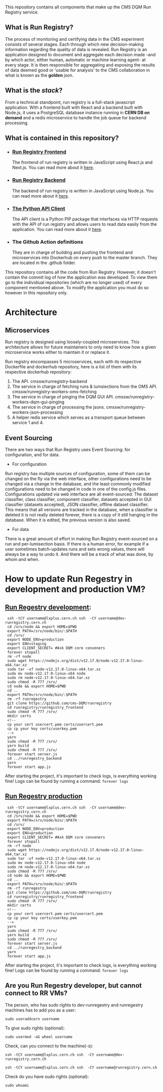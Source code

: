 This repository contains all components that make up the CMS DQM Run Registry service.

## What is Run Registry?

The process of monitoring and certifying data in the CMS experiment consists of several stages. Each through which new decision-making information regarding the quality of data is revealed. Run Registry is an application designed to document and aggregate each decision made -and by which actor, either human, automatic or machine learning agent- at every stage. It is then responsible for aggregating and exposing the results of data deemed good or ‘usable for analysis’ to the CMS collaboration in what is known as the **golden** json.

## What is the _stack_?

From a technical standpoint, run registry is a full-stack javascript application. With a frontend built with React and a backend built with Node.js, it uses a PostgreSQL database instance running in **CERN DB on demand** and a redis microservice to handle the job queue for backend processing.

## What is contained in this repository?

- ### [Run Registry Frontend](https://github.com/cms-DQM/runregistry/blob/master/runregistry_frontend/readme.md)

  The frontend of run registry is written in JavaScript using React.js and Next.js. You can read more about it [here](https://github.com/cms-DQM/runregistry/blob/master/runregistry_frontend/readme.md).

- ### [Run Registry Backend](https://github.com/cms-DQM/runregistry/blob/master/runregistry_backend/readme.md)

  The backend of run registry is written in JavaScript using Node.js. You can read more about it [here](https://github.com/cms-DQM/runregistry/blob/master/runregistry_backend/readme.md).

- ### [The Python API Client](https://github.com/cms-DQM/runregistry/tree/master/runregistry_api_client)

  The API client is a Python PIP package that interfaces via HTTP requests with the API of run registry and allows users to read data easily from the application. You can read more about it [here](https://github.com/cms-DQM/runregistry/tree/master/runregistry_api_client).

- ### The Github Action definitions
  They are in charge of building and pushing the frontend and microservices into Dockerhub on every push to the master branch. They are located in the .github folder.

This repository contains all the code from Run Registry. However, it doesn't contain the commit log of how the application was developed. To view them go to the individiual repositories (which are no longer used) of every component mentioned above. To modify the application you must do so however in this repository only.

# Architecture

## Microservices

Run registry is designed using loosely-coupled microservices. This architecture allows for future maintainers to only need to know how a given microservice works either to maintain it or replace it.

Run registry encompasses 5 microservices, each with its respective Dockerfile and dockerhub repository, here is a list of them with its respective dockerhub repository:

1. The API. cmssw/runregistry-backend
2. The service in charge of fetching runs & lumsiections from the OMS API. cmssw/runregistry-workers-oms-fetching
3. The service in charge of pinging the DQM GUI API. cmssw/runregistry-workers-dqm-gui-pinging
4. The service in charge of processing the jsons. cmssw/runregistry-workers-json-processing
5. A helper redis service which serves as a transport queue between service 1 and 4.

<!-- The following will expand on every service.

1. The API.

Run Registry's API is the most complex microservice, it contains all the routes, the ORM definition models and controllers of the application. -->

## Event Sourcing

There are two ways that Run Registry uses Event Sourcing: for configuration, and for data.

- For configuration

Run registry has multiple sources of configuration, some of them can be changed on the fly via the web interface, other configurations need to be changed via a change in the database, and the least commonly modified configurations need to be changed in code in one of the config.js files. Configurations updated via web interface are all event-sourced: The dataset classifier, class classifier, component classifier, datasets accepted in GUI classifier (datasets accepted), JSON classifier, offline dataset classifier. This means that all versions are tracked in the database, when a classifier is deleted it is not really deleted forever, there is a copy of it still hanging in the database. When it is edited, the previous version is also saved.

- For data

There is a great amount of effort in making Run Registry event-sourced on a run and per-lumisection basis.
If there is a human error, for example if a user sometimes batch-updates runs and sets wrong values, there will always be a way to undo it. And there will be a track of what was done, by whom and when.

# How to update Run Regestry in development and production VM?

## [Run Regestry development](https://dev-cmsrunregistry.web.cern.ch/):

```
 ssh -tCY username@lxplus.cern.ch ssh  -CY username@dev-runregistry.cern.ch
 cd /srv/node && export HOME=$PWD
 export PATH=/srv/node/bin/:$PATH
 cd /srv/
 export NODE_ENV=production
 export ENV=staging
 export CLIENT_SECRET= #Ask DQM core conveners
 forever stopall
 rm -rf node
 sudo wget https://nodejs.org/dist/v12.17.0/node-v12.17.0-linux-x64.tar.xz
 sudo tar -xf node-v12.17.0-linux-x64.tar.xz
 sudo mv node-v12.17.0-linux-x64 node
 sudo rm node-v12.17.0-linux-x64.tar.xz
 sudo chmod -R 777 /srv/
 cd node && export HOME=$PWD
 cd ..
 export PATH=/srv/node/bin/:$PATH
 rm -rf runregestry
 git clone https://github.com/cms-DQM/runregistry
 cd runregistry/runregistry_frontend
 sudo chmod -R 777 /srv/
 mkdir certs
 <!--
 cp your cert usercert.pem certs/usercert.pem
 cp cp your key certs/userkey.pem 
 -->
 yarn
 sudo chmod -R 777 /srv/
 yarn build
 sudo chmod -R 777 /srv/
 forever start server.js
 cd ../runregestry_backend
 yarn
 forever start app.js
```

After starting the project, it's important to check logs, is everything working fine!
Logs can be found by running a command: `forever logs`

## [Run Regestry production](https://cmsrunregistry.web.cern.ch/)

```
 ssh -tCY username@lxplus.cern.ch ssh  -CY username@dev-runregistry.cern.ch
 cd /srv/node && export HOME=$PWD
 export PATH=/srv/node/bin/:$PATH
 cd /srv/
 export NODE_ENV=production
 export ENV=production
 export CLIENT_SECRET= #Ask DQM core conveners
 forever stopall
 rm -rf node
 sudo wget https://nodejs.org/dist/v12.17.0/node-v12.17.0-linux-x64.tar.xz
 sudo tar -xf node-v12.17.0-linux-x64.tar.xz
 sudo mv node-v12.17.0-linux-x64 node
 sudo rm node-v12.17.0-linux-x64.tar.xz
 sudo chmod -R 777 /srv/
 cd node && export HOME=$PWD
 cd ..
 export PATH=/srv/node/bin/:$PATH
 rm -rf runregestry
 git clone https://github.com/cms-DQM/runregistry
 cd runregistry/runregistry_frontend
 sudo chmod -R 777 /srv/
 mkdir certs
 <!--
 cp your cert usercert.pem certs/usercert.pem
 cp cp your key certs/userkey.pem 
 -->
 yarn
 sudo chmod -R 777 /srv/
 yarn build
 sudo chmod -R 777 /srv/
 forever start server.js
 cd ../runregestry_backend
 yarn
 forever start app.js
```
After starting the project, it's important to check logs, is everything working fine!
Logs can be found by running a command: `forever logs`

## Are you Run Regestry developer, but cannot connect to RR VMs?
The person, who has sudo rights to dev-runregestry and runregestry machines has to add you as a user:

```
sudo useraddcern username
```
To give sudo rights (optional):
```
sudo usermod -aG wheel username
```
Check, can you connect to the machine(-s):
```
ssh -tCY username@lxplus.cern.ch ssh  -CY username@dev-runregistry.cern.ch
```
```
ssh -tCY username@lxplus.cern.ch ssh  -CY username@runregistry.cern.ch
```
Check do you have sudo rights (optional):
```
sudo whoami
```
